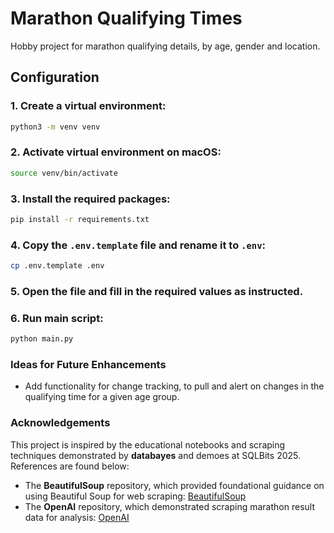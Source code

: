 # Marathon Qualifying Times

Hobby project for marathon qualifying details, by age, gender and location.

## Configuration

### 1. Create a virtual environment:

```bash
python3 -m venv venv
```

### 2. Activate virtual environment on macOS:

```bash
source venv/bin/activate
```

### 3. Install the required packages:

```bash
pip install -r requirements.txt
```

### 4. Copy the `.env.template` file and rename it to `.env`:

```bash
cp .env.template .env
```

### 5. Open the file and fill in the required values as instructed.

### 6. Run main script:

```bash
python main.py
```

### Ideas for Future Enhancements

- Add functionality for change tracking, to pull and alert on changes in the qualifying time for a given age group.

### Acknowledgements

This project is inspired by the educational notebooks and scraping techniques demonstrated by **databayes** and demoes at SQLBits 2025. References are found below:

- The **BeautifulSoup** repository, which provided foundational guidance on using Beautiful Soup for web scraping: [BeautifulSoup](https://github.com/databayes/BeautifulSoup)
- The **OpenAI** repository, which demonstrated scraping marathon result data for analysis: [OpenAI](https://github.com/databayes/OpenAI)
